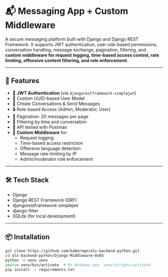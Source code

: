# 📬 Messaging App + Custom Middleware

A secure messaging platform built with Django and Django REST Framework. It supports JWT authentication, user role-based permissions, conversation handling, message exchange, pagination, filtering, and **custom middleware for request logging, time-based access control, rate limiting, offensive content filtering, and role enforcement**.

---

## 🚀 Features

- 🔐 **JWT Authentication** (via `djangorestframework-simplejwt`)
- 👤 Custom UUID-based User Model
- 💬 Create Conversations & Send Messages
- 🔒 Role-based Access (Admin, Moderator, User)
- 📃 Pagination: 20 messages per page
- 🔎 Filtering by time and conversation
- 🧪 API tested with Postman
- 🧩 **Custom Middleware** for:
  - Request logging
  - Time-based access restriction
  - Offensive language detection
  - Message rate-limiting by IP
  - Admin/moderator role enforcement

---

## 🛠️ Tech Stack

- Django
- Django REST Framework (DRF)
- djangorestframework-simplejwt
- django-filter
- SQLite (for local development)

---

## 📦 Installation

```bash
git clone https://github.com/kaberege/alx-backend-python.git
cd alx-backend-python/Django-Middleware-0x03
python -m venv venv
source venv/bin/activate  # On Windows use `venv\Scripts\activate`
pip install -r requirements.txt
```

